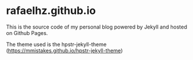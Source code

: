 # rafaelhz.github.io

This is the source code of my personal blog powered by Jekyll and hosted on Github Pages. 

The theme used is the hpstr-jekyll-theme (https://mmistakes.github.io/hpstr-jekyll-theme)


